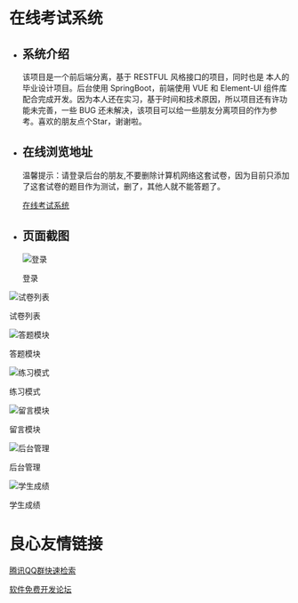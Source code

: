 # 在线考试系统

* ## 系统介绍

     该项目是一个前后端分离，基于 RESTFUL 风格接口的项目，同时也是 本人的毕业设计项目。后台使用 SpringBoot，前端使用 VUE 和 Element-UI 组件库配合完成开发。因为本人还在实习，基于时间和技术原因，所以项目还有许功能未完善，一些 BUG 还未解决，该项目可以给一些朋友分离项目的作为参考。喜欢的朋友点个Star，谢谢啦。

* ## 在线浏览地址
    温馨提示：请登录后台的朋友,不要删除计算机网络这套试卷，因为目前只添加了这套试卷的题目作为测试，删了，其他人就不能答题了。
    
    [在线考试系统](http://gopikachu.top/ "在线考试系统")


* ## 页面截图
  ![登录](https://github.com/YXJ2018/SpringBoot-Vue-OnlineExam/blob/master/img/%E7%99%BB%E5%BD%95.png?raw=true)

   登录 

![试卷列表](https://github.com/YXJ2018/SpringBoot-Vue-OnlineExam/blob/master/img/%E8%AF%95%E5%8D%B7%E5%88%97%E8%A1%A8.png?raw=true)

 试卷列表 

![答题模块](https://github.com/YXJ2018/SpringBoot-Vue-OnlineExam/blob/master/img/%E7%AD%94%E9%A2%98%E6%A8%A1%E5%9D%97.png?raw=true)

 答题模块 

![练习模式](https://github.com/YXJ2018/SpringBoot-Vue-OnlineExam/blob/master/img/%E7%BB%83%E4%B9%A0%E6%A8%A1%E5%BC%8F.png?raw=true)

 练习模式 

![留言模块](https://github.com/YXJ2018/SpringBoot-Vue-OnlineExam/blob/master/img/%E7%95%99%E8%A8%80%E6%A8%A1%E5%9D%97.png?raw=true)

 留言模块 

![后台管理](https://github.com/YXJ2018/SpringBoot-Vue-OnlineExam/blob/master/img/%E5%90%8E%E5%8F%B0%E7%AE%A1%E7%90%86.png?raw=true)

 后台管理 

![学生成绩](https://github.com/YXJ2018/SpringBoot-Vue-OnlineExam/blob/master/img/%E5%AD%A6%E7%94%9F%E6%88%90%E7%BB%A9%E6%8A%98%E7%BA%BF%E5%9B%BE.png?raw=true)

 学生成绩 

 # 良心友情链接

[腾讯QQ群快速检索](http://u.720life.cn/s/8cf73f7c)

[软件免费开发论坛](http://u.720life.cn/s/bbb01dc0)